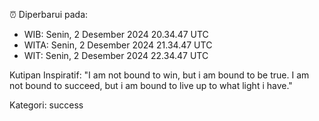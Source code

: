 ⏰ Diperbarui pada:
- WIB: Senin, 2 Desember 2024 20.34.47 UTC
- WITA: Senin, 2 Desember 2024 21.34.47 UTC
- WIT: Senin, 2 Desember 2024 22.34.47 UTC

Kutipan Inspiratif:
"I am not bound to win, but i am bound to be true. I am not bound to succeed, but i am bound to live up to what light i have."


Kategori: success

